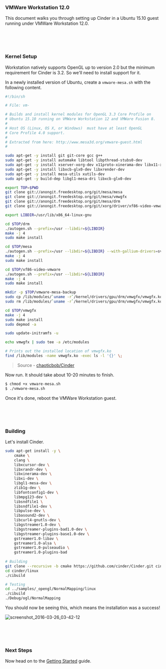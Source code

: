 ### VMWare Workstation 12.0

This document walks you through setting up Cinder in a Ubuntu 15.10 guest running under VMWare Workstation 12.0.

<br>
<br>
<br>

### Kernel Setup

Workstation natively supports OpenGL up to version 2.0 but the minimum requirement for Cinder is 3.2. So we'll need to install support for it.

In a newly installed version of Ubuntu, create a `vmware-mesa.sh` with the following content.

```bash
#!/bin/sh

# File: vm-

# Builds and install kernel modules for OpenGL 3.3 Core Profile on 
# Ubuntu 15.10 running on VMWare Workstation 12 and VMWare Fusion 8. 
#
# Host OS (Linux, OS X, or Windows)  must have at least OpenGL 
# Core Profile 4.0 support. 
#
# Extracted from here: http://www.mesa3d.org/vmware-guest.html
#

sudo apt-get -y install git git-core gcc g++
sudo apt-get -y install automake libtool libpthread-stubs0-dev
sudo apt-get -y install xserver-xorg-dev x11proto-xinerama-dev libx11-xcb-dev
sudo apt-get -y install libxcb-glx0-dev libxrender-dev
sudo apt-get -y install mesa-utils xutils-dev
sudo apt-get -y build-dep libgl1-mesa-dri libxcb-glx0-dev

export TOP=$PWD
git clone git://anongit.freedesktop.org/git/mesa/mesa
git clone git://anongit.freedesktop.org/git/mesa/vmwgfx
git clone git://anongit.freedesktop.org/git/mesa/drm
git clone git://anongit.freedesktop.org/git/xorg/driver/xf86-video-vmware

export LIBDIR=/usr/lib/x86_64-linux-gnu

cd $TOP/drm
./autogen.sh --prefix=/usr --libdir=${LIBDIR}
make -j 4
sudo make install

cd $TOP/mesa
./autogen.sh --prefix=/usr --libdir=${LIBDIR} --with-gallium-drivers=svga --with-dri-drivers=swrast --enable-xa --disable-dri3 --enable-glx-tls
make -j 4
sudo make install

cd $TOP/xf86-video-vmware
./autogen.sh --prefix=/usr --libdir=${LIBDIR}
make -j 4
sudo make install

mkdir -p $TOP/vmware-mesa-backup
sudo cp /lib/modules/`uname -r`/kernel/drivers/gpu/drm/vmwgfx/vmwgfx.ko* $TOP/vmware-mesa-backup
sudo rm /lib/modules/`uname -r`/kernel/drivers/gpu/drm/vmwgfx/vmwgfx.ko*

cd $TOP/vmwgfx
make -j 4
sudo make install
sudo depmod -a

sudo update-initramfs -u

echo vmwgfx | sudo tee -a /etc/modules

# Prints out the installed location of vmwgfx.ko
find /lib/modules -name vmwgfx.ko -exec ls -l '{}' \;
```

> Source - [chaoticbob/Cinder](https://github.com/chaoticbob/Cinder/wiki/Cinder-for-Linux-on-VMWare)

Now run. It should take about 10-20 minutes to finish.

```bash
$ chmod +x vmware-mesa.sh
$ ./vmware-mesa.sh
```

Once it's done, reboot the VMWare Workstation guest.

<br>
<br>
<br>

### Building

Let's install Cinder.

```bash
sudo apt-get install -y \
	cmake \
	clang \
	libxcursor-dev \
	libxrandr-dev \
	libxinerama-dev \
	libxi-dev \
	libgl1-mesa-dev \
	zlib1g-dev \
	libfontconfig1-dev \
	libmpg123-dev \
	libsndfile1 \
	libsndfile1-dev \
	libpulse-dev \
	libasound2-dev \
	libcurl4-gnutls-dev \
	libgstreamer1.0-dev \
	libgstreamer-plugins-bad1.0-dev \
	libgstreamer-plugins-base1.0-dev \
	gstreamer1.0-libav \
	gstreamer1.0-alsa \
	gstreamer1.0-pulseaudio \
	gstreamer1.0-plugins-bad
  
# Building
git clone --recursive -b cmake https://github.com/cinder/Cinder.git cinder
cd cinder/linux
./cibuild

# Testing
cd ../samples/_opengl/NormalMapping/linux
./cibuild
./Debug/ogl/NormalMapping
```

You should now be seeing this, which means the installation was a success!

![screenshot_2016-03-26_03-42-12](https://cloud.githubusercontent.com/assets/2152766/14059659/8025357c-f305-11e5-87fe-ccd851609f42.png)

<br>
<br>
<br>

### Next Steps

Now head on to the [Getting Started](getting_started.md) guide.